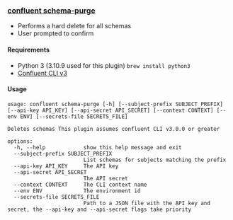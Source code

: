 ### [confluent schema-purge](schema-purge/confluent-schema_purge.py)
  - Performs a hard delete for all schemas
  - User prompted to confirm
#### Requirements
  - Python 3 (3.10.9 used for this plugin)  `brew install python3`
  - [Confluent CLI v3](https://docs.confluent.io/confluent-cli/current/install.html)
#### Usage
```text
usage: confluent schema-purge [-h] [--subject-prefix SUBJECT_PREFIX] [--api-key API_KEY] [--api-secret API_SECRET] [--context CONTEXT] [--env ENV] [--secrets-file SECRETS_FILE]

Deletes schemas This plugin assumes confluent CLI v3.0.0 or greater

options:
  -h, --help            show this help message and exit
  --subject-prefix SUBJECT_PREFIX
                        List schemas for subjects matching the prefix
  --api-key API_KEY     The API key
  --api-secret API_SECRET
                        The API secret
  --context CONTEXT     The CLI context name
  --env ENV             The environment id
  --secrets-file SECRETS_FILE
                        Path to a JSON file with the API key and secret, the --api-key and --api-secret flags take priority
```
